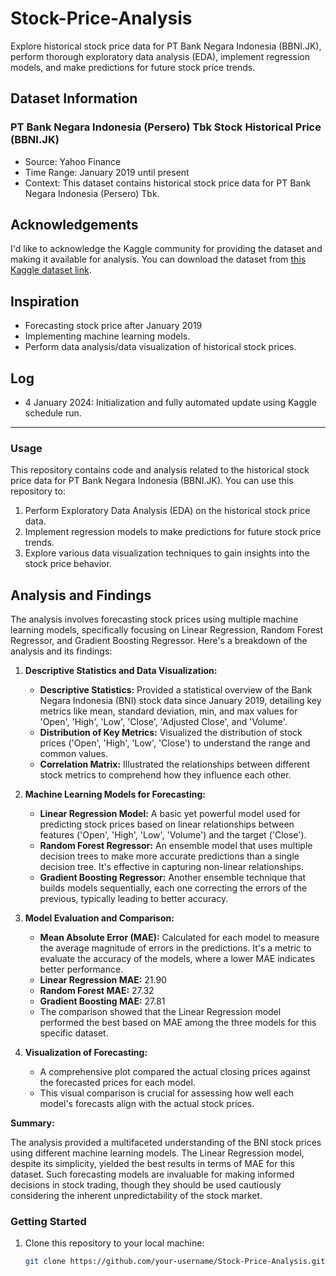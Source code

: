 # Stock-Price-Analysis

Explore historical stock price data for PT Bank Negara Indonesia (BBNI.JK), perform thorough exploratory data analysis (EDA), implement regression models, and make predictions for future stock price trends.

## Dataset Information

### PT Bank Negara Indonesia (Persero) Tbk Stock Historical Price (BBNI.JK)

- Source: Yahoo Finance
- Time Range: January 2019 until present
- Context: This dataset contains historical stock price data for PT Bank Negara Indonesia (Persero) Tbk.

## Acknowledgements

I'd like to acknowledge the Kaggle community for providing the dataset and making it available for analysis. You can download the dataset from [this Kaggle dataset link](https://www.kaggle.com/datasets/caesarmario/bank-negara-indonesia-stock-historical-price).

## Inspiration

- Forecasting stock price after January 2019
- Implementing machine learning models.
- Perform data analysis/data visualization of historical stock prices.

## Log

- 4 January 2024: Initialization and fully automated update using Kaggle schedule run.

---

### Usage

This repository contains code and analysis related to the historical stock price data for PT Bank Negara Indonesia (BBNI.JK). You can use this repository to:

1. Perform Exploratory Data Analysis (EDA) on the historical stock price data.
2. Implement regression models to make predictions for future stock price trends.
3. Explore various data visualization techniques to gain insights into the stock price behavior.

## Analysis and Findings

The analysis involves forecasting stock prices using multiple machine learning models, specifically focusing on Linear Regression, Random Forest Regressor, and Gradient Boosting Regressor. Here's a breakdown of the analysis and its findings:

1. **Descriptive Statistics and Data Visualization:**

   - **Descriptive Statistics:** Provided a statistical overview of the Bank Negara Indonesia (BNI) stock data since January 2019, detailing key metrics like mean, standard deviation, min, and max values for 'Open', 'High', 'Low', 'Close', 'Adjusted Close', and 'Volume'.
   - **Distribution of Key Metrics:** Visualized the distribution of stock prices ('Open', 'High', 'Low', 'Close') to understand the range and common values.
   - **Correlation Matrix:** Illustrated the relationships between different stock metrics to comprehend how they influence each other.

2. **Machine Learning Models for Forecasting:**

   - **Linear Regression Model:** A basic yet powerful model used for predicting stock prices based on linear relationships between features ('Open', 'High', 'Low', 'Volume') and the target ('Close').
   - **Random Forest Regressor:** An ensemble model that uses multiple decision trees to make more accurate predictions than a single decision tree. It's effective in capturing non-linear relationships.
   - **Gradient Boosting Regressor:** Another ensemble technique that builds models sequentially, each one correcting the errors of the previous, typically leading to better accuracy.

3. **Model Evaluation and Comparison:**

   - **Mean Absolute Error (MAE):** Calculated for each model to measure the average magnitude of errors in the predictions. It's a metric to evaluate the accuracy of the models, where a lower MAE indicates better performance.
   - **Linear Regression MAE:** 21.90
   - **Random Forest MAE:** 27.32
   - **Gradient Boosting MAE:** 27.81
   - The comparison showed that the Linear Regression model performed the best based on MAE among the three models for this specific dataset.

4. **Visualization of Forecasting:**

   - A comprehensive plot compared the actual closing prices against the forecasted prices for each model.
   - This visual comparison is crucial for assessing how well each model's forecasts align with the actual stock prices.

**Summary:**

The analysis provided a multifaceted understanding of the BNI stock prices using different machine learning models. The Linear Regression model, despite its simplicity, yielded the best results in terms of MAE for this dataset. Such forecasting models are invaluable for making informed decisions in stock trading, though they should be used cautiously considering the inherent unpredictability of the stock market.


### Getting Started

1. Clone this repository to your local machine:

   ```bash
   git clone https://github.com/your-username/Stock-Price-Analysis.git
